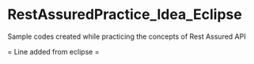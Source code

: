 # RestAssuredPractice_Idea_Eclipse
Sample codes created while practicing the concepts of Rest Assured API

= Line added from eclipse =
